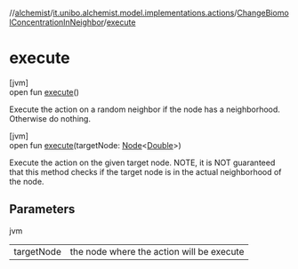 //[alchemist](../../../index.md)/[it.unibo.alchemist.model.implementations.actions](../index.md)/[ChangeBiomolConcentrationInNeighbor](index.md)/[execute](execute.md)

# execute

[jvm]\
open fun [execute](execute.md)()

Execute the action on a random neighbor if the node has a neighborhood. Otherwise do nothing.

[jvm]\
open fun [execute](execute.md)(targetNode: [Node](../../it.unibo.alchemist.model.interfaces/-node/index.md)<[Double](https://docs.oracle.com/javase/8/docs/api/java/lang/Double.html)>)

Execute the action on the given target node. NOTE, it is NOT guaranteed that this method checks if the target node is in the actual neighborhood of the node.

## Parameters

jvm

| | |
|---|---|
| targetNode | the node where the action will be execute |
